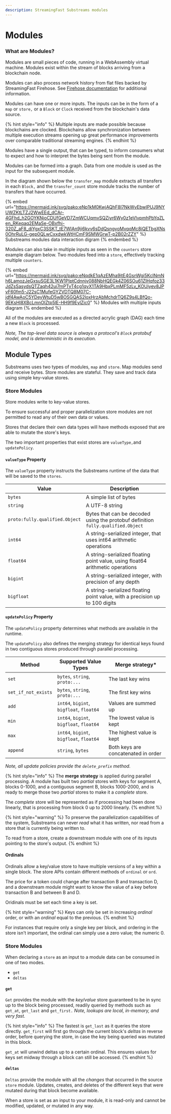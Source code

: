 ```yaml
---
description: StreamingFast Substreams modules
---
```


# Modules

### What are Modules?

Modules are small pieces of code, running in a WebAssembly virtual machine. Modules exist within the stream of blocks arriving from a blockchain node.&#x20;

Modules can also process network history from flat files backed by StreamingFast Firehose. See [Firehose documentation](http://firehose.streamingfast.io/) for additional information.

Modules can have one or more inputs. The inputs can be in the form of a `map` or `store,` or a `Block` or `Clock` received from the blockchain's data source.

{% hint style="info" %}
Multiple inputs are made possible because blockchains are clocked. Blockchains allow synchronization between multiple execution streams opening up great performance improvements over comparable traditional streaming engines.
{% endhint %}

Modules have a single output, that can be typed, to inform consumers what to expect and how to interpret the bytes being sent from the module.

Modules can be formed into a graph. Data from one module is used as the input for the subsequent module.

In the diagram shown below the `transfer_map` module extracts all transfers in each `Block,` and the  `transfer_count` store module tracks the number of transfers that have occurred.

{% embed url="https://mermaid.ink/svg/pako:eNp1kM0KwjAQhF8l7NkWvEbwIPUJ9NYUWZKtLTZJ2WwEEd_dCAr-4GFhd_h2GOYKNjoCDUfGeVD7ZmWCUqmvSQZiyr6Wy0z1eVlvpmhPbYqZLen_RKeqaq2EMaSe-OBxfhi-320Z_aF8_diYgxC3SSKT_tE7WIAn9ji6kvv6sDdQsngyoMvqqMc8iQETbgXNs0OhrRuLG-gep0QLwCxxdwkWtHCmF9SMWGrwT-p2B02rZZY" %}
Substreams modules data interaction digram
{% endembed %}

Modules can also take in multiple inputs as seen in the `counters` store example diagram below. Two modules feed into a `store`, effectively tracking multiple `counters`.

{% embed url="https://mermaid.ink/svg/pako:eNqdkE1qAzEMha9itE4GsnWgi5KcINmNh6LamozJeGxsuSGE3L1KW1PIptCdnnjv088NbHQEGk4Z06SOu61ZlHqfoz33JdZsSasydsQTZaqh42ui7mPTvT4cg1qvX1TA9HbxPLmMF5zLv_KOUiyev8JPvF60fm5-J22sC1MufeGYZVDTQ8M07C-jdf4AwAoC5YDeyWtuD5wBOSGQAS2loxHrzAbMchdrTQ6Z9s4LBfQo-9EKsHI8XBcLmnOlZtp5lE-HH9f9EylZic0" %}
Modules with multiple inputs diagram
{% endembed %}

All of the modules are executed as a directed acrylic graph (DAG) each time a new `Block` is processed.

_Note, The top-level data source is always a protocol's `Block` protobuf model, and is deterministic in its execution._

## Module Types

Substreams uses two types of modules, `map` and `store`. Map modules send and receive bytes. Store modules are stateful. They save and track data using simple key-value stores.

### Store Modules

Store modules write to key-value stores.&#x20;

To ensure successful and proper parallelization store modules are not permitted to read any of their own data or values.

Stores that declare their own data types will have methods exposed that are able to mutate the store's keys.

The two important properties that exist stores are `valueType,`and `updatePolicy`.

#### `valueType` Property

The `valueType` property instructs the Substreams runtime of the data that will be saved to the `stores`.

| Value                          | Description                                                                      |
| ------------------------------ | -------------------------------------------------------------------------------- |
| `bytes`                        | A simple list of bytes                                                           |
| `string`                       | A UTF-8 string                                                                   |
| `proto:fully.qualified.Object` | Bytes that can be decoded using the protobuf definition `fully.qualified.Object` |
| `int64`                        | A string-serialized integer, that uses int64 arithmetic operations               |
| `float64`                      | A string-serialized floating point value, using float64 arithmetic operations    |
| `bigint`                       | A string-serialized integer, with precision of any depth                         |
| `bigfloat`                     | A string-serialized floating point value, with a precision up to 100 digits      |

#### `updatePolicy` Property

The `updatePolicy` property determines what methods are available in the runtime.&#x20;

The `updatePolicy` also defines the merging strategy for identical keys found in two contiguous stores produced through parallel processing.

| Method              | Supported Value Types                    | Merge strategy\*                    |
| ------------------- | ---------------------------------------- | ----------------------------------- |
| `set`               | `bytes`, `string`, `proto:...`           | The last key wins                   |
| `set_if_not_exists` | `bytes`, `string`, `proto:...`           | The first key wins                  |
| `add`               | `int64`, `bigint`, `bigfloat`, `float64` | Values are summed up                |
| `min`               | `int64`, `bigint`, `bigfloat`, `float64` | The lowest value is kept            |
| `max`               | `int64`, `bigint`, `bigfloat`, `float64` | The highest value is kept           |
| `append`            | `string`, `bytes`                        | Both keys are concatenated in order |

_Note, all update policies provide the `delete_prefix` method._

{% hint style="info" %}
The **merge strategy** is applied during parallel processing. A module has built two _partial_ stores with keys for segment A, blocks 0-1000, and a contiguous segment B, blocks 1000-2000, and is ready to merge those two _partial_ stores to make it a _complete_ store.

The _complete_ store will be represented as if processing had been done linearly, that is processing from block 0 up to 2000 linearly.
{% endhint %}

{% hint style="warning" %}
To preserve the parallelization capabilities of the system, Substreams can never _read_ what it has written, nor read from a store that is currently being written to.

To read from a store, create a downstream module with one of its inputs pointing to the store's output.
{% endhint %}

#### Ordinals

Ordinals allow a key/value store to have multiple versions of a key within a single block. The store APIs contain different methods of `ordinal` or `ord`.

The price for a token could change after transaction B and transaction D, and a downstream module might want to know the value of a key before transaction B and between B and D.&#x20;

Oridinals must be set each time a key is set.

{% hint style="warning" %}
Keys can only be set in increasing _ordinal_ order, or with an _ordinal_ equal to the previous.
{% endhint %}

For instances that require only a single key per block, and ordering in the store isn't important, the ordinal can simply use a zero value; the numeric 0.

### Store Modules

When declaring a `store` as an input to a module data can be consumed in one of two modes.

* `get`
* `deltas`

#### `get`

`Get` provides the module with the _key/value_ store guaranteed to be in sync up to the block being processed, readily queried by methods such as `get_at`, `get_last` and `get_first.` _Note, lookups are local, in-memory, and very fast._

{% hint style="info" %}
The fastest is `get_last` as it queries the store directly. `get_first` will first go through the current block's _deltas_ in reverse order, before querying the store, in case the key being queried was mutated in this block.&#x20;

`get_at` will unwind deltas up to a certain ordinal. This ensures values for keys set midway through a block can still be accessed.
{% endhint %}

#### `deltas`

`Deltas` provide the module with all the _changes_ that occurred in the source `store` module. Updates, creates, and deletes of the different keys that were mutated during that block become available.

When a store is set as an input to your module, it is read-only and cannot be modified, updated, or mutated in any way.
